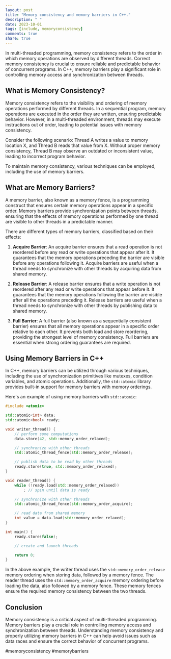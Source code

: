 ```yaml
---
layout: post
title: "Memory consistency and memory barriers in C++."
description: " "
date: 2023-10-01
tags: [include, memoryconsistency]
comments: true
share: true
---
```


In multi-threaded programming, memory consistency refers to the order in which memory operations are observed by different threads. Correct memory consistency is crucial to ensure reliable and predictable behavior of concurrent programs. In C++, memory barriers play a significant role in controlling memory access and synchronization between threads.

## What is Memory Consistency?

Memory consistency refers to the visibility and ordering of memory operations performed by different threads. In a sequential program, memory operations are executed in the order they are written, ensuring predictable behavior. However, in a multi-threaded environment, threads may execute instructions out of order, leading to potential issues with memory consistency.

Consider the following scenario: Thread A writes a value to memory location X, and Thread B reads that value from X. Without proper memory consistency, Thread B may observe an outdated or inconsistent value, leading to incorrect program behavior.

To maintain memory consistency, various techniques can be employed, including the use of memory barriers.

## What are Memory Barriers?

A memory barrier, also known as a memory fence, is a programming construct that ensures certain memory operations appear in a specific order. Memory barriers provide synchronization points between threads, ensuring that the effects of memory operations performed by one thread are visible to other threads in a predictable manner.

There are different types of memory barriers, classified based on their effects:

1. **Acquire Barrier**: An acquire barrier ensures that a read operation is not reordered before any read or write operations that appear after it. It guarantees that the memory operations preceding the barrier are visible before any operations following it. Acquire barriers are useful when a thread needs to synchronize with other threads by acquiring data from shared memory.

2. **Release Barrier**: A release barrier ensures that a write operation is not reordered after any read or write operations that appear before it. It guarantees that the memory operations following the barrier are visible after all the operations preceding it. Release barriers are useful when a thread needs to synchronize with other threads by publishing data to shared memory.

3. **Full Barrier**: A full barrier (also known as a sequentially consistent barrier) ensures that all memory operations appear in a specific order relative to each other. It prevents both load and store reordering, providing the strongest level of memory consistency. Full barriers are essential when strong ordering guarantees are required.

## Using Memory Barriers in C++

In C++, memory barriers can be utilized through various techniques, including the use of synchronization primitives like mutexes, condition variables, and atomic operations. Additionally, the `std::atomic` library provides built-in support for memory barriers with memory orderings.

Here's an example of using memory barriers with `std::atomic`:

```cpp
#include <atomic>

std::atomic<int> data;
std::atomic<bool> ready;

void writer_thread() {
    // perform some computations
    data.store(42, std::memory_order_relaxed);

    // synchronize with other threads
    std::atomic_thread_fence(std::memory_order_release);

    // publish data to be read by other threads
    ready.store(true, std::memory_order_relaxed);
}

void reader_thread() {
    while (!ready.load(std::memory_order_relaxed))
        ; // spin until data is ready

    // synchronize with other threads
    std::atomic_thread_fence(std::memory_order_acquire);

    // read data from shared memory
    int value = data.load(std::memory_order_relaxed);
}

int main() {
    ready.store(false);

    // create and launch threads

    return 0;
}
```

In the above example, the writer thread uses the `std::memory_order_release` memory ordering when storing data, followed by a memory fence. The reader thread uses the `std::memory_order_acquire` memory ordering before loading the data, also followed by a memory fence. These memory fences ensure the required memory consistency between the two threads.

## Conclusion

Memory consistency is a critical aspect of multi-threaded programming. Memory barriers play a crucial role in controlling memory access and synchronization between threads. Understanding memory consistency and properly utilizing memory barriers in C++ can help avoid issues such as data races and ensure the correct behavior of concurrent programs.

#memoryconsistency #memorybarriers